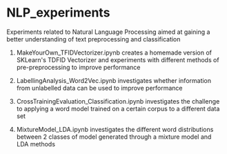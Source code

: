 # NLP_experiments
Experiments related to Natural Language Processing aimed at gaining a  better understanding of text preprocessing and classification

1. MakeYourOwn_TFIDVectorizer.ipynb creates a homemade version of SKLearn's TDFID Vectorizer and experiments with different methods of pre-preprocessing to improve performance

2. LabellingAnalysis_Word2Vec.ipynb investigates whether information from unlabelled data can be used to improve performance

3. CrossTrainingEvaluation_Classification.ipynb investigates the challenge to applying a word model trained on a certain corpus to a different data set

4. MixtureModel_LDA.ipynb investigates the different word distributions between 2 classes of model generated through a mixture model and LDA methods

